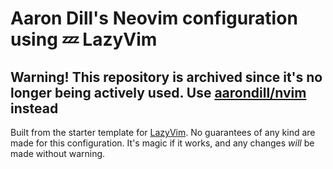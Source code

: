 # Aaron Dill's Neovim configuration using 💤 LazyVim

## Warning! This repository is archived since it's no longer being actively used. Use [aarondill/nvim](https://github.com/aarondill/nvim) instead

Built from the starter template for [LazyVim](https://github.com/LazyVim/LazyVim).
No guarantees of any kind are made for this configuration. It's magic if it works, and any changes _will_ be made without warning.
